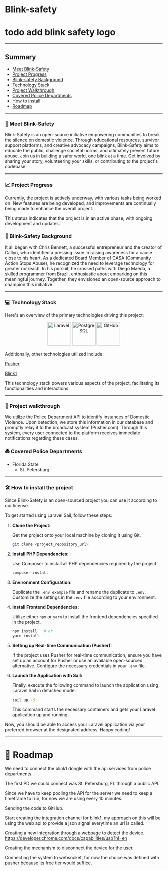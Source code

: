 # Blink-safety
# todo add blink safety logo
___
## Summary
* [Meet Blink-Safety](#purpleheart-meet-blink-safety)
* [Project Progress](#chartwithupwardstrend-project-progress)
* [Blink-safety Background](#book-blink-safety-background)
* [Technology Stack](#computer-technology-stack)
* [Project Walkthrough](#hammer-project-walkthrough)
* [Covered Police Departments](#oncomingpolicecar-covered-police-departments)
* [How to install](#hammerandwrench-how-to-install-the-project)
* [Roadmap](#construction-roadmap)

___

### :purple_heart: Meet Blink-Safety
Blink-Safety is an open-source initiative empowering communities to break the silence on domestic violence. Through educational resources, survivor support platforms, and creative advocacy campaigns, Blink-Safety aims to educate the public, challenge societal norms, and ultimately prevent future abuse. Join us in building a safer world, one blink at a time. Get involved by sharing your story, volunteering your skills, or contributing to the project's codebase.
___

### :chart_with_upwards_trend: Project Progress
Currently, the project is actively underway, with various tasks being worked on. New features are being developed, and improvements are continually being made to enhance the overall project.

This status indicates that the project is in an active phase, with ongoing development and updates.

### :book: Blink-Safety Background
It all began with Chris Bennett, a successful entrepreneur and the creator of Callyo, who identified a pressing issue in raising awareness for a cause close to his heart. As a dedicated Board Member of CASA (Community Action Stops Abuse), he recognized the need to leverage technology for greater outreach. In his pursuit, he crossed paths with Diego Maeda, a skilled programmer from Brazil, enthusiastic about embarking on this meaningful journey. Together, they envisioned an open-source approach to champion this initiative.
___

### :computer: Technology Stack
Here's an overview of the primary technologies driving this project:

<p align="center">
  <img height="75" loading="lazy" src="https://cdn.jsdelivr.net/gh/devicons/devicon/icons/laravel/laravel-plain.svg" alt="Laravel">
  <img height="75" loading="lazy" src="https://cdn.jsdelivr.net/gh/devicons/devicon/icons/postgresql/postgresql-original.svg" alt="PostgreSQL">
  <img height="75" src="https://cdn.jsdelivr.net/gh/devicons/devicon/icons/github/github-original-wordmark.svg" alt="GitHub">
</p>


Additionally, other technologies utilized include:

[Pusher](https://pusher.com/)

[Blink1](https://blink1.thingm.com/)

This technology stack powers various aspects of the project, facilitating its functionalities and interactions.
___
### :hammer: Project walkthrough
We utilize the Police Department API to identify instances of Domestic Violence. Upon detection, we store this information in our database and promptly relay it to the broadcast system (Pusher.com). Through this system, every user connected to the platform receives immediate notifications regarding these cases.

### :oncoming_police_car: Covered Police Departments
- Florida State
  - St. Petersburg 

___
### :hammer_and_wrench: How to install the project
Since Blink-Safety is an open-sourced project you can use it according to our license.

To get started using Laravel Sail, follow these steps:

1. **Clone the Project:**

   Get the project onto your local machine by cloning it using Git.

    ```bash
    git clone <project_repository_url>
    ```

2. **Install PHP Dependencies:**

   Use Composer to install all PHP dependencies required by the project.

    ```bash
    composer install
    ```

3. **Environment Configuration:**

   Duplicate the `.env.example` file and rename the duplicate to `.env`. Customize the settings in the `.env` file according to your environment.

4. **Install Frontend Dependencies:**

   Utilize either `npm` or `yarn` to install the frontend dependencies specified in the project.

    ```bash
    npm install   # or
    yarn install
    ```

5. **Setting up Real-time Communication (Pusher):**

   If the project uses Pusher for real-time communication, ensure you have set up an account for Pusher or use an available open-sourced alternative. Configure the necessary credentials in your `.env` file.

6. **Launch the Application with Sail:**

   Finally, execute the following command to launch the application using Laravel Sail in detached mode:

    ```bash
    sail up -d
    ```

   This command starts the necessary containers and gets your Laravel application up and running.

Now, you should be able to access your Laravel application via your preferred browser at the designated address. Happy coding!

___
# :construction: Roadmap



We need to connect the blink1 dongle with the api services from police departments.

The first PD we could connect was St. Petersburg, FL through a public API.

Since we have to keep pooling the API for the server we need to keep a timeframe to run, for now we are using every 10
minutes.

Sending the code to GitHub.

Start creating the integration channel for blink1, my approach on this will be using the web api to provide a json signal
everytime an url is called.

Creating a new integration through a webpage to detect the device.
https://developer.chrome.com/docs/capabilities/usb?hl=en

Creating the mechanism to disconnect the device for the user.

Connecting the system to websocket, for now the choice was defined with pusher because its free tier would suffice.


